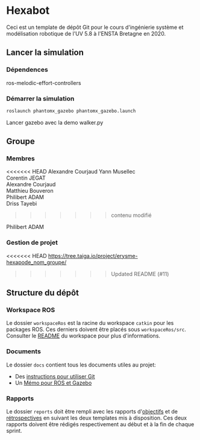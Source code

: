 # Hexabot

Ceci est un template de dépôt Git pour le cours d'ingénierie système et modélisation robotique de l'UV 5.8 à l'ENSTA Bretagne en 2020.


## Lancer la simulation

### Dépendences

ros-melodic-effort-controllers  

### Démarrer la simulation

```bash
roslaunch phantomx_gazebo phantomx_gazebo.launch
```
Lancer gazebo avec la demo walker.py


## Groupe

### Membres
<<<<<<< HEAD
Alexandre Courjaud
Yann Musellec  
Corentin JEGAT  
Alexandre Courjaud  
Matthieu Bouveron  
Philibert ADAM  
Driss Tayebi  
>>>>>>> contenu modifié

Philibert ADAM
 





### Gestion de projet

<<<<<<< HEAD
https://tree.taiga.io/project/erysme-hexapode_nom_groupe/
>>>>>>> Updated README (#11)

## Structure du dépôt

### Workspace ROS

Le dossier `workspaceRos` est la racine du workspace `catkin` pour les packages ROS. Ces derniers doivent être placés sous `workspaceRos/src`.    
Consulter le [README](workspaceRos/README.md) du workspace pour plus d'informations.


### Documents

Le dossier `docs` contient tous les documents utiles au projet:
- Des [instructions pour utiliser Git](docs/GitWorkflow.md)
- Un [Mémo pour ROS et Gazebo](docs/MemoROS.pdf)


### Rapports

Le dossier `reports` doit être rempli avec les rapports d'[objectifs](reports/GoalsTemplate.md) et de [rétrospectives](reports/DebriefTemplate.md) en suivant les deux templates mis à disposition. Ces deux rapports doivent être rédigés respectivement au début et à la fin de chaque sprint.
